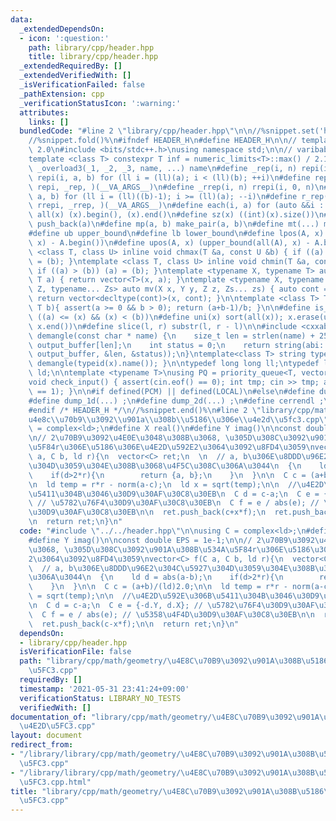 ```yaml
---
data:
  _extendedDependsOn:
  - icon: ':question:'
    path: library/cpp/header.hpp
    title: library/cpp/header.hpp
  _extendedRequiredBy: []
  _extendedVerifiedWith: []
  _isVerificationFailed: false
  _pathExtension: cpp
  _verificationStatusIcon: ':warning:'
  attributes:
    links: []
  bundledCode: "#line 2 \"library/cpp/header.hpp\"\n\n//%snippet.set('header')%\n\
    //%snippet.fold()%\n#ifndef HEADER_H\n#define HEADER_H\n\n// template version\
    \ 2.0\n#include <bits/stdc++.h>\nusing namespace std;\n\n// varibable settings\n\
    template <class T> constexpr T inf = numeric_limits<T>::max() / 2.1;\n\n#define\
    \ _overload3(_1, _2, _3, name, ...) name\n#define _rep(i, n) repi(i, 0, n)\n#define\
    \ repi(i, a, b) for (ll i = (ll)(a); i < (ll)(b); ++i)\n#define rep(...) _overload3(__VA_ARGS__,\
    \ repi, _rep, )(__VA_ARGS__)\n#define _rrep(i, n) rrepi(i, 0, n)\n#define rrepi(i,\
    \ a, b) for (ll i = (ll)((b)-1); i >= (ll)(a); --i)\n#define r_rep(...) _overload3(__VA_ARGS__,\
    \ rrepi, _rrep, )(__VA_ARGS__)\n#define each(i, a) for (auto &&i : a)\n#define\
    \ all(x) (x).begin(), (x).end()\n#define sz(x) ((int)(x).size())\n#define pb(a)\
    \ push_back(a)\n#define mp(a, b) make_pair(a, b)\n#define mt(...) make_tuple(__VA_ARGS__)\n\
    #define ub upper_bound\n#define lb lower_bound\n#define lpos(A, x) (lower_bound(all(A),\
    \ x) - A.begin())\n#define upos(A, x) (upper_bound(all(A), x) - A.begin())\ntemplate\
    \ <class T, class U> inline void chmax(T &a, const U &b) { if ((a) < (b)) (a)\
    \ = (b); }\ntemplate <class T, class U> inline void chmin(T &a, const U &b) {\
    \ if ((a) > (b)) (a) = (b); }\ntemplate <typename X, typename T> auto mv(X x,\
    \ T a) { return vector<T>(x, a); }\ntemplate <typename X, typename Y, typename\
    \ Z, typename... Zs> auto mv(X x, Y y, Z z, Zs... zs) { auto cont = mv(y, z, zs...);\
    \ return vector<decltype(cont)>(x, cont); }\n\ntemplate <class T> T cdiv(T a,\
    \ T b){ assert(a >= 0 && b > 0); return (a+b-1)/b; }\n\n#define is_in(x, a, b)\
    \ ((a) <= (x) && (x) < (b))\n#define uni(x) sort(all(x)); x.erase(unique(all(x)),\
    \ x.end())\n#define slice(l, r) substr(l, r - l)\n\n#include <cxxabi.h>\nstring\
    \ demangle(const char * name) {\n    size_t len = strlen(name) + 256;\n    char\
    \ output_buffer[len];\n    int status = 0;\n    return string(abi::__cxa_demangle(name,\
    \ output_buffer, &len, &status));\n}\ntemplate<class T> string type(T x){ return\
    \ demangle(typeid(x).name()); }\n\ntypedef long long ll;\ntypedef long double\
    \ ld;\n\ntemplate <typename T>\nusing PQ = priority_queue<T, vector<T>, greater<T>>;\n\
    void check_input() { assert(cin.eof() == 0); int tmp; cin >> tmp; assert(cin.eof()\
    \ == 1); }\n\n#if defined(PCM) || defined(LOCAL)\n#else\n#define dump(...) ;\n\
    #define dump_1d(...) ;\n#define dump_2d(...) ;\n#define cerrendl ;\n#endif\n\n\
    #endif /* HEADER_H */\n//%snippet.end()%\n#line 2 \"library/cpp/math/geometry/\\\
    u4e8c\\u70b9\\u3092\\u901a\\u308b\\u5186\\u306e\\u4e2d\\u5fc3.cpp\"\n\nusing C\
    \ = complex<ld>;\n#define X real()\n#define Y imag()\n\nconst double EPS = 1e-1;\n\
    \n// 2\u70B9\u3092\u4E0E\u3048\u308B\u3068, \u305D\u308C\u3092\u901A\u308B\u534A\
    \u5F84r\u306E\u5186\u306E\u4E2D\u592E2\u3064\u3092\u8FD4\u3059\nvector<C> f(C\
    \ a, C b, ld r){\n  vector<C> ret;\n  \n  // a, b\u306E\u8DDD\u96E2\u304C\u5927\
    \u304D\u3059\u304E\u308B\u3068\u4F5C\u308C\u306A\u3044\n  {\n    ld d = abs(a-b);\n\
    \    if(d>2*r){\n        return {a, b};\n    }\n  }\n\n  C c = (a+b)/(ld)2.0;\n\
    \n  ld temp = r*r - norm(a-c);\n  ld x = sqrt(temp);\n\n  //\u4E2D\u592E\u306B\
    \u5411\u304B\u3046\u30D9\u30AF\u30C8\u30EB\n  C d = c-a;\n  C e = {-d.Y, d.X};\
    \ // \u5782\u76F4\u30D9\u30AF\u30C8\u30EB\n  C f = e / abs(e); // \u5358\u4F4D\
    \u30D9\u30AF\u30C8\u30EB\n\n  ret.push_back(c+x*f);\n  ret.push_back(c-x*f);\n\
    \n  return ret;\n}\n"
  code: "#include \"../../header.hpp\"\n\nusing C = complex<ld>;\n#define X real()\n\
    #define Y imag()\n\nconst double EPS = 1e-1;\n\n// 2\u70B9\u3092\u4E0E\u3048\u308B\
    \u3068, \u305D\u308C\u3092\u901A\u308B\u534A\u5F84r\u306E\u5186\u306E\u4E2D\u592E\
    2\u3064\u3092\u8FD4\u3059\nvector<C> f(C a, C b, ld r){\n  vector<C> ret;\n  \n\
    \  // a, b\u306E\u8DDD\u96E2\u304C\u5927\u304D\u3059\u304E\u308B\u3068\u4F5C\u308C\
    \u306A\u3044\n  {\n    ld d = abs(a-b);\n    if(d>2*r){\n        return {a, b};\n\
    \    }\n  }\n\n  C c = (a+b)/(ld)2.0;\n\n  ld temp = r*r - norm(a-c);\n  ld x\
    \ = sqrt(temp);\n\n  //\u4E2D\u592E\u306B\u5411\u304B\u3046\u30D9\u30AF\u30C8\u30EB\
    \n  C d = c-a;\n  C e = {-d.Y, d.X}; // \u5782\u76F4\u30D9\u30AF\u30C8\u30EB\n\
    \  C f = e / abs(e); // \u5358\u4F4D\u30D9\u30AF\u30C8\u30EB\n\n  ret.push_back(c+x*f);\n\
    \  ret.push_back(c-x*f);\n\n  return ret;\n}\n"
  dependsOn:
  - library/cpp/header.hpp
  isVerificationFile: false
  path: "library/cpp/math/geometry/\u4E8C\u70B9\u3092\u901A\u308B\u5186\u306E\u4E2D\
    \u5FC3.cpp"
  requiredBy: []
  timestamp: '2021-05-31 23:41:24+09:00'
  verificationStatus: LIBRARY_NO_TESTS
  verifiedWith: []
documentation_of: "library/cpp/math/geometry/\u4E8C\u70B9\u3092\u901A\u308B\u5186\u306E\
  \u4E2D\u5FC3.cpp"
layout: document
redirect_from:
- "/library/library/cpp/math/geometry/\u4E8C\u70B9\u3092\u901A\u308B\u5186\u306E\u4E2D\
  \u5FC3.cpp"
- "/library/library/cpp/math/geometry/\u4E8C\u70B9\u3092\u901A\u308B\u5186\u306E\u4E2D\
  \u5FC3.cpp.html"
title: "library/cpp/math/geometry/\u4E8C\u70B9\u3092\u901A\u308B\u5186\u306E\u4E2D\
  \u5FC3.cpp"
---
```


